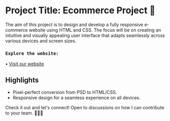 # Project Title: Ecommerce Project 🎨

The aim of this project is to design and develop a fully responsive e-commerce website using HTML and CSS. The focus will be on creating an intuitive and visually appealing user interface that adapts seamlessly across various devices and screen sizes.

### `Explore the website:`

• [Visit our website](https://ecommerce-website-kaushik.netlify.app/)

## Highlights

- Pixel-perfect conversion from PSD to HTML/CSS.
- Responsive design for a seamless experience on all devices.

Check it out and let's connect! Open to discussions on how I can contribute to your team. 👩‍💻🚀
